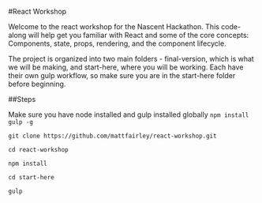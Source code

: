 #React Workshop

Welcome to the react workshop for the Nascent Hackathon. This code-along will help get you familiar with React and some of the core concepts: Components, state, props, rendering, and the component lifecycle.

The project is organized into two main folders - final-version, which is what we will be making, and start-here, where you will be working. Each have their own gulp workflow, so make sure you are in the start-here folder before beginning.

##Steps

Make sure you have node installed and gulp installed globally
`npm install gulp -g`

`git clone https://github.com/mattfairley/react-workshop.git`

`cd react-workshop`

`npm install`

`cd start-here`

`gulp`